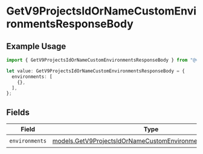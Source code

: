 # GetV9ProjectsIdOrNameCustomEnvironmentsResponseBody

## Example Usage

```typescript
import { GetV9ProjectsIdOrNameCustomEnvironmentsResponseBody } from "@vercel/sdk/models/getv9projectsidornamecustomenvironmentsop.js";

let value: GetV9ProjectsIdOrNameCustomEnvironmentsResponseBody = {
  environments: [
    {},
  ],
};
```

## Fields

| Field                                                                                                                            | Type                                                                                                                             | Required                                                                                                                         | Description                                                                                                                      |
| -------------------------------------------------------------------------------------------------------------------------------- | -------------------------------------------------------------------------------------------------------------------------------- | -------------------------------------------------------------------------------------------------------------------------------- | -------------------------------------------------------------------------------------------------------------------------------- |
| `environments`                                                                                                                   | [models.GetV9ProjectsIdOrNameCustomEnvironmentsEnvironments](../models/getv9projectsidornamecustomenvironmentsenvironments.md)[] | :heavy_check_mark:                                                                                                               | N/A                                                                                                                              |